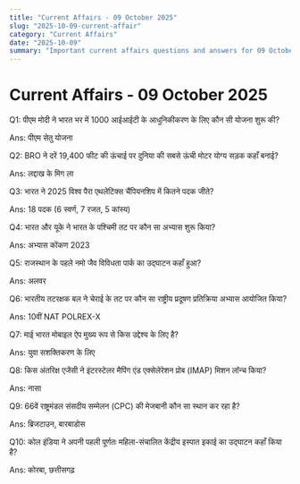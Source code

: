 ```yaml
---
title: "Current Affairs - 09 October 2025"
slug: "2025-10-09-current-affair"
category: "Current Affairs"
date: "2025-10-09"
summary: "Important current affairs questions and answers for 09 October 2025."
---
```


<div class="container mx-auto px-4 py-8">
  <h1 class="text-2xl font-bold mb-6"> Current Affairs - 09 October 2025 </h1>
  <div class="grid grid-cols-1 md:grid-cols-2 gap-6">
    <div class="bg-white dark:bg-gray-900 border rounded-lg p-4 shadow hover:shadow-lg transition">
      <p class="font-semibold mb-2">Q1: पीएम मोदी ने भारत भर में 1000 आईआईटी के आधुनिकीकरण के लिए कौन सी योजना शुरू की?</p>
      <p class="text-gray-600 dark:text-gray-400">Ans: पीएम सेतु योजना</p>
    </div>
    <div class="bg-white dark:bg-gray-900 border rounded-lg p-4 shadow hover:shadow-lg transition">
      <p class="font-semibold mb-2">Q2: BRO ने दरें 19,400 फीट की ऊंचाई पर दुनिया की सबसे ऊंची मोटर योग्य सड़क कहाँ बनाई?</p>
      <p class="text-gray-600 dark:text-gray-400">Ans: लद्दाख के मिग ला</p>
    </div>
    <div class="bg-white dark:bg-gray-900 border rounded-lg p-4 shadow hover:shadow-lg transition">
      <p class="font-semibold mb-2">Q3: भारत ने 2025 विश्व पैरा एथलेटिक्स चैंपियनशिप में कितने पदक जीते?</p>
      <p class="text-gray-600 dark:text-gray-400">Ans: 18 पदक (6 स्वर्ण, 7 रजत, 5 कांस्य)</p>
    </div>
    <div class="bg-white dark:bg-gray-900 border rounded-lg p-4 shadow hover:shadow-lg transition">
      <p class="font-semibold mb-2">Q4: भारत और यूके ने भारत के पश्चिमी तट पर कौन सा अभ्यास शुरू किया?</p>
      <p class="text-gray-600 dark:text-gray-400">Ans: अभ्यास कोंकण 2023</p>
    </div>
    <div class="bg-white dark:bg-gray-900 border rounded-lg p-4 shadow hover:shadow-lg transition">
      <p class="font-semibold mb-2">Q5: राजस्थान के पहले नमो जैव विविधता पार्क का उद्घाटन कहाँ हुआ?</p>
      <p class="text-gray-600 dark:text-gray-400">Ans: अलवर</p>
    </div>
    <div class="bg-white dark:bg-gray-900 border rounded-lg p-4 shadow hover:shadow-lg transition">
      <p class="font-semibold mb-2">Q6: भारतीय तटरक्षक बल ने चेराई के तट पर कौन सा राष्ट्रीय प्रदूषण प्रतिक्रिया अभ्यास आयोजित किया?</p>
      <p class="text-gray-600 dark:text-gray-400">Ans: 10वीं NAT POLREX-X</p>
    </div>
    <div class="bg-white dark:bg-gray-900 border rounded-lg p-4 shadow hover:shadow-lg transition">
      <p class="font-semibold mb-2">Q7: माई भारत मोबाइल ऐप मुख्य रूप से किस उद्देश्य के लिए है?</p>
      <p class="text-gray-600 dark:text-gray-400">Ans: युवा सशक्तिकरण के लिए</p>
    </div>
    <div class="bg-white dark:bg-gray-900 border rounded-lg p-4 shadow hover:shadow-lg transition">
      <p class="font-semibold mb-2">Q8: किस अंतरिक्ष एजेंसी ने इंटरस्टेलर मैपिंग एंड एक्सेलेरेशन प्रोब (IMAP) मिशन लॉन्च किया?</p>
      <p class="text-gray-600 dark:text-gray-400">Ans: नासा</p>
    </div>
    <div class="bg-white dark:bg-gray-900 border rounded-lg p-4 shadow hover:shadow-lg transition">
      <p class="font-semibold mb-2">Q9: 66वें राष्ट्रमंडल संसदीय सम्मेलन (CPC) की मेजबानी कौन सा स्थान कर रहा है?</p>
      <p class="text-gray-600 dark:text-gray-400">Ans: ब्रिजटाउन, बारबाडोस</p>
    </div>
    <div class="bg-white dark:bg-gray-900 border rounded-lg p-4 shadow hover:shadow-lg transition">
      <p class="font-semibold mb-2">Q10: कोल इंडिया ने अपनी पहली पूर्णतः महिला-संचालित केंद्रीय इस्पात इकाई का उद्घाटन कहाँ किया है?</p>
      <p class="text-gray-600 dark:text-gray-400">Ans: कोरबा, छत्तीसगढ़</p>
    </div>
  </div>
</div>
